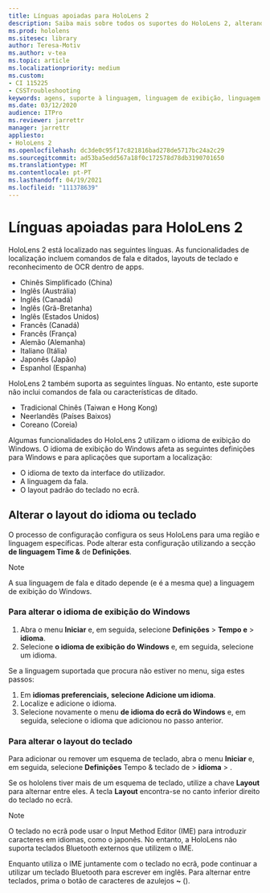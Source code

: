 ```yaml
---
title: Línguas apoiadas para HoloLens 2
description: Saiba mais sobre todos os suportes do HoloLens 2, alterando os layouts de teclado e atualizando o idioma de exibição do Windows.
ms.prod: hololens
ms.sitesec: library
author: Teresa-Motiv
ms.author: v-tea
ms.topic: article
ms.localizationpriority: medium
ms.custom:
- CI 115225
- CSSTroubleshooting
keywords: agens, suporte à linguagem, linguagem de exibição, linguagem de teclado, IME, layout de teclado
ms.date: 03/12/2020
audience: ITPro
ms.reviewer: jarrettr
manager: jarrettr
appliesto:
- HoloLens 2
ms.openlocfilehash: dc3de0c95f17c821816bad278de5717bc24a2c29
ms.sourcegitcommit: ad53ba5edd567a18f0c172578d78db3190701650
ms.translationtype: MT
ms.contentlocale: pt-PT
ms.lasthandoff: 04/19/2021
ms.locfileid: "111378639"
---
```

# <a name="supported-languages-for-hololens-2"></a>Línguas apoiadas para HoloLens 2

HoloLens 2 está localizado nas seguintes línguas. As funcionalidades de localização incluem comandos de fala e ditados, layouts de teclado e reconhecimento de OCR dentro de apps.

- Chinês Simplificado (China)
- Inglês (Austrália)
- Inglês (Canadá)
- Inglês (Grã-Bretanha)
- Inglês (Estados Unidos)
- Francês (Canadá)
- Francês (França)
- Alemão (Alemanha)
- Italiano (Itália)
- Japonês (Japão)
- Espanhol (Espanha)

HoloLens 2 também suporta as seguintes línguas. No entanto, este suporte não inclui comandos de fala ou características de ditado.

- Tradicional Chinês (Taiwan e Hong Kong)
- Neerlandês (Países Baixos)
- Coreano (Coreia)

Algumas funcionalidades do HoloLens 2 utilizam o idioma de exibição do Windows. O idioma de exibição do Windows afeta as seguintes definições para Windows e para aplicações que suportam a localização:

- O idioma de texto da interface do utilizador.
- A linguagem da fala.
- O layout padrão do teclado no ecrã.

## <a name="change-the-language-or-keyboard-layout"></a>Alterar o layout do idioma ou teclado

O processo de configuração configura os seus HoloLens para uma região e linguagem específicas. Pode alterar esta configuração utilizando a secção **de linguagem Time &** de **Definições**.

> [!NOTE]  
> A sua linguagem de fala e ditado depende (e é a mesma que) a linguagem de exibição do Windows.

### <a name="to-change-the-windows-display-language"></a>Para alterar o idioma de exibição do Windows

1. Abra o menu **Iniciar** e, em seguida, selecione **Definições**  >  **Tempo e**  >  **idioma**.
2. Selecione **o idioma de exibição do Windows** e, em seguida, selecione um idioma.  

Se a linguagem suportada que procura não estiver no menu, siga estes passos:  

1. Em **idiomas preferenciais,** **selecione Adicione um idioma**.
2. Localize e adicione o idioma.
3. Selecione novamente o menu **de idioma do ecrã do Windows** e, em seguida, selecione o idioma que adicionou no passo anterior.

### <a name="to-change-the-keyboard-layout"></a>Para alterar o layout do teclado

Para adicionar ou remover um esquema de teclado, abra o menu **Iniciar** e, em seguida, selecione **Definições** Tempo & teclado de  >  **idioma**  >  .

Se os hololens tiver mais de um esquema de teclado, utilize a chave **Layout** para alternar entre eles. A tecla **Layout** encontra-se no canto inferior direito do teclado no ecrã.

> [!NOTE]  
> O teclado no ecrã pode usar o Input Method Editor (IME) para introduzir caracteres em idiomas, como o japonês. No entanto, a HoloLens não suporta teclados Bluetooth externos que utilizem o IME.
>  
> Enquanto utiliza o IME juntamente com o teclado no ecrã, pode continuar a utilizar um teclado Bluetooth para escrever em inglês. Para alternar entre teclados, prima o botão de caracteres de azulejos **~** ().
